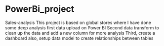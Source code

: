 # PowerBi_project
Sales-analysis
This project is based on global stores where I have done some deep analysis
first data upload on Power BI
Second data transform to clean up the data and add a new column for more analysis
Third, create a dashboard 
also, setup data model to create relationships between tables
